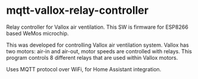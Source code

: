 # mqtt-vallox-relay-controller
Relay controller for Vallox air ventilation.
This SW is firmware for ESP8266 based WeMos microchip.

This was developed for controlling Vallox air ventilation system. Vallox has two motors: air-in and air-out, motor speeds are controlled with relays. This program controls 8 different relays that are used within Vallox motors.

Uses MQTT protocol over WiFi, for Home Assistant integration.

